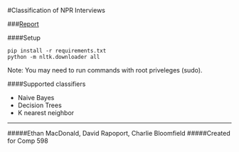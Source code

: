 #Classification of NPR Interviews

###[Report](https://github.com/davidrapoport/ml_project2/blob/master/Comp%20598%20Project%202%20Report.ipynb)


####Setup

```
pip install -r requirements.txt
python -m nltk.downloader all
```

Note: You may need to run commands with root priveleges (sudo).

####Supported classifiers
- Naive Bayes
- Decision Trees
- K nearest neighbor

---
#####Ethan MacDonald, David Rapoport, Charlie Bloomfield
#####Created for Comp 598
